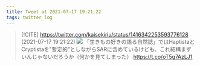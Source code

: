 ```yaml
---
title: Tweet at 2021-07-17 19:21:22
tags: twitter_log
---
```


> [!CITE] https://twitter.com/kaisekiriu/status/1416342253593776128 (2021-07-17 19:21:22)
> ![](https://twitter.com/kaisekiriu/status/1416342253593776128)
> 「生きもの好きの語る自然誌」ではHaptistaとCryptistaを"暫定的"としながらSARに含めているけども、これ結構まずいんじゃないだろうか（何かを見てしまった）
> https://t.co/oT5g7AzLJ1
